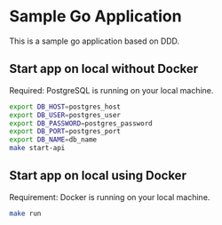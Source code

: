 # Sample Go Application

This is a sample go application based on DDD.


## Start app on local without Docker

Required: PostgreSQL is running on your local machine.

```sh
export DB_HOST=postgres_host
export DB_USER=postgres_user
export DB_PASSWORD=postgres_password
export DB_PORT=postgres_port
export DB_NAME=db_name
make start-api
```

## Start app on local using Docker

Requirement: Docker is running on your local machine.

```sh
make run
```
